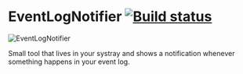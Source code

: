 # EventLogNotifier [![Build status](https://ci.appveyor.com/api/projects/status/co4vqhgdosyfoyye?svg=true)](https://ci.appveyor.com/project/basvo/eventlognotifier)

![EventLogNotifier](http://i.imgur.com/eTQ516M.png)

Small tool that lives in your systray and shows a notification whenever something happens in your event log.

